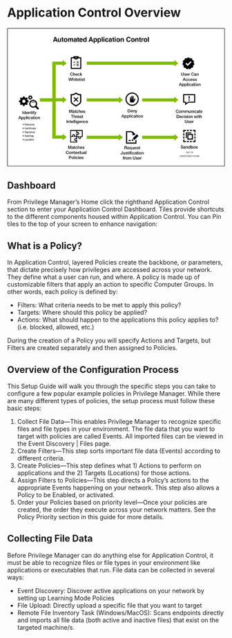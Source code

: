 [title]: # (Application Control)
[tags]: # (Application Control,overview)
[priority]: # (400)
# Application Control Overview
<!-- TODO: Add Overview paragraph -->
![Application Control Overview](../app-control/images/app_con.png)

## Dashboard
From Privilege Manager’s Home click the righthand Application Control section to enter your Application Control Dashboard. Tiles provide shortcuts to the different components housed within Application Control. You can Pin tiles to the top of your screen to enhance navigation:

<User-added image>

## What is a Policy?
In Application Control, layered Policies create the backbone, or parameters, that dictate precisely how privileges are accessed across your network. They define what a user can run, and where. A policy is made up of customizable filters that apply an action to specific Computer Groups. In other words, each policy is defined by:

* Filters:     What criteria needs to be met to apply this policy?
* Targets:     Where should this policy be applied?
* Actions:     What should happen to the applications this policy applies to? (i.e. blocked, allowed, etc.)

During the creation of a Policy you will specify Actions and Targets, but Filters are created separately and then assigned to Policies.

## Overview of the Configuration Process

This Setup Guide will walk you through the specific steps you can take to configure a few popular example policies in Privilege Manager. While there are many different types of policies, the setup process must follow these basic steps:

1. Collect File Data—This enables Privilege Manager to recognize specific files and file types in your environment. The file data that you want to target with policies are called Events. All imported files can be viewed in the Event Discovery | Files page.
1. Create Filters—This step sorts important file data (Events) according to different criteria.
1. Create Policies—This step defines what 1) Actions to perform on applications and the 2) Targets (Locations) for those actions.
1. Assign Filters to Policies—This step directs a Policy’s actions to the appropriate Events happening on your network. This step also allows a Policy to be Enabled, or activated.
1. Order your Policies based on priority level—Once your policies are created, the order they execute across your network matters. See the Policy Priority section in this guide for more details.

## Collecting File Data

Before Privilege Manager can do anything else for Application Control, it must be able to recognize files or file types in your environment like applications or executables that run. File data can be collected in several ways:

* Event Discovery: Discover active applications on your network by setting up Learning Mode Policies
* File Upload: Directly upload a specific file that you want to target
* Remote File Inventory Task (Windows/MacOS): Scans endpoints directly and imports all file data (both active and inactive files) that exist on the targeted machine/s.